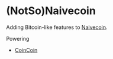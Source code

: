 # (NotSo)Naivecoin

Adding Bitcoin-like features to [Naivecoin](https://github.com/conradoqg/naivecoin).

Powering 

* [CoinCoin](https://github.com/martinchapman/coincoin)